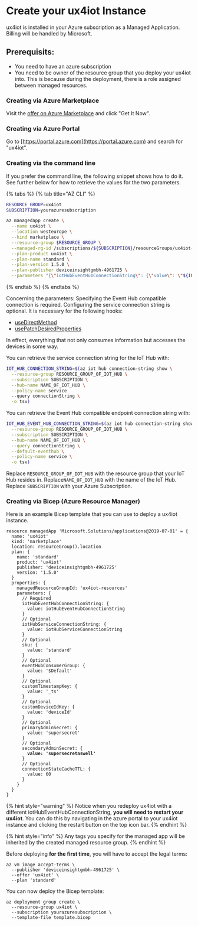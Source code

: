 # Create your ux4iot Instance

ux4iot is installed in your Azure subscription as a Managed Application. Billing will be handled by Microsoft.

## Prerequisits:

* You need to have an azure subscription
* You need to be owner of the resource group that you deploy your ux4iot into. This is because during the deployment, there is a role assigned between managed resources.

### Creating via Azure Marketplace

Visit the [offer on Azure Marketplace](https://azuremarketplace.microsoft.com/en-us/marketplace/apps/deviceinsightgmbh-4961725.ux4iot) and click "Get It Now".

### Creating via Azure Portal

Go to [https://portal.azure.com](https://portal.azure.com) and search for "ux4iot".

### Creating via the command line

If you prefer the command line, the following snippet shows how to do it. See further below for how to retrieve the values for the two parameters.

{% tabs %}
{% tab title="AZ CLI" %}
```bash
RESOURCE_GROUP=ux4iot
SUBSCRIPTION=yourazuresubscription

az managedapp create \
  --name ux4iot \
  --location westeurope \
  --kind marketplace \
  --resource-group $RESOURCE_GROUP \
  --managed-rg-id /subscriptions/${SUBSCRIPTION}/resourceGroups/ux4iot-resources \
  --plan-product ux4iot \
  --plan-name standard \
  --plan-version 1.5.0 \
  --plan-publisher deviceinsightgmbh-4961725 \
  --parameters "{\"iotHubEventHubConnectionString\": {\"value\": \"${IOT_HUB_EVENT_HUB_CONNECTION_STRING}\"}, \"iotHubServiceConnectionString\": {\"value\": \"${IOT_HUB_CONNECTION_STRING}\"}}"
```
{% endtab %}
{% endtabs %}

Concerning the parameters: Specifying the Event Hub compatible connection is required. Configuring the service connection string is optional. It is necessary for the following hooks:

* [useDirectMethod](using-react/hooks.md#usedirectmethod)
* [usePatchDesiredProperties](using-react/hooks.md#usepatchdesiredproperties)

In effect, everything that not only consumes information but accesses the devices in some way.

You can retrieve the service connection string for the IoT Hub with:

```bash
IOT_HUB_CONNECTION_STRING=$(az iot hub connection-string show \
  --resource-group RESOURCE_GROUP_OF_IOT_HUB \
  --subscription SUBSCRIPTION \
  --hub-name NAME_OF_IOT_HUB \
  --policy-name service
  --query connectionString \
  -o tsv)
```

You can retrieve the Event Hub compatible endpoint connection string with:

```bash
IOT_HUB_EVENT_HUB_CONNECTION_STRING=$(az iot hub connection-string show \
  --resource-group RESOURCE_GROUP_OF_IOT_HUB \
  --subscription SUBSCRIPTION \
  --hub-name NAME_OF_IOT_HUB \
  --query connectionString \
  --default-eventhub \
  --policy-name service \
  -o tsv)
```

Replace `RESOURCE_GROUP_OF_IOT_HUB` with the resource group that your IoT Hub resides in. Replace`NAME_OF_IOT_HUB` with the name of the IoT Hub. Replace `SUBSCRIPTION` with your Azure Subscription.

### Creating via Bicep (Azure Resource Manager)

Here is an example Bicep template that you can use to deploy a ux4iot instance.

<pre><code>resource managedApp 'Microsoft.Solutions/applications@2019-07-01' = {
  name: 'ux4iot'
  kind: 'marketplace'
  location: resourceGroup().location
  plan: {
    name: 'standard'
    product: 'ux4iot'
    publisher: 'deviceinsightgmbh-4961725'
    version: '1.5.0'
  }
  properties: {
    managedResourceGroupId: 'ux4iot-resources'
    parameters: {
      // Required
      iotHubEventHubConnectionString: {
        value: iotHubEventHubConnectionString
      }
      // Optional
      iotHubServiceConnectionString: {
        value: iotHubServiceConnectionString
      }
      // Optional
      sku: {
        value: 'standard'
      }
      // Optional
      eventHubConsumerGroup: {
        value: '$Default'
      }
      // Optional
      customTimestampKey: {
        value: '_ts'
      }
      // Optional
      customDeviceIdKey: {
        value: 'deviceId'
      }      
      // Optional
      primaryAdminSecret: {
        value: 'supersecret'
      }
      // Optional
      secondaryAdminSecret: {
<strong>        value: 'supersecretaswell'
</strong>      }
      // Optional
      connectionStateCacheTTL: {
        value: 60
      }
    }
  }
}
</code></pre>

{% hint style="warning" %}
Notice when you redeploy ux4iot with a different iotHubEventHubConnectionString, **you will need to restart your ux4iot**. You can do this by navigating in the azure portal to your ux4iot instance and clicking the restart button on the top icon bar.&#x20;
{% endhint %}

{% hint style="info" %}
Any tags you specify for the managed app will be inherited by the created managed resource group.
{% endhint %}

Before deploying **for the first time**, you will have to accept the legal terms:

```
az vm image accept-terms \
  --publisher 'deviceinsightgmbh-4961725' \
  --offer 'ux4iot' \
  --plan 'standard'
```

You can now deploy the Bicep template:

```
az deployment group create \
  --resource-group ux4iot \
  --subscription yourazuresubscription \
  --template-file template.bicep 
```

